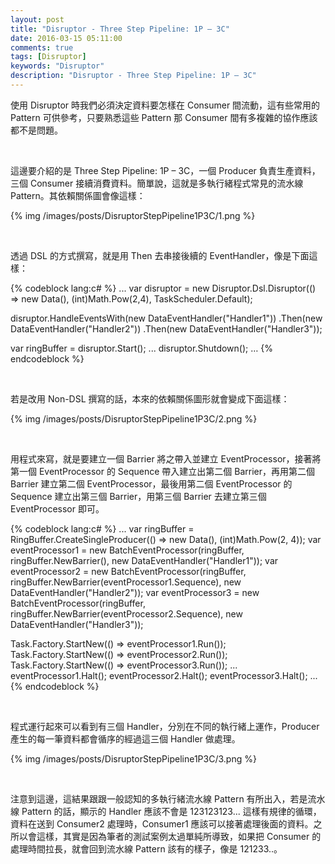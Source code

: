 ```yaml
---
layout: post
title: "Disruptor - Three Step Pipeline: 1P – 3C"
date: 2016-03-15 05:11:00
comments: true
tags: [Disruptor]
keywords: "Disruptor"
description: "Disruptor - Three Step Pipeline: 1P – 3C"
---
```


使用 Disruptor 時我們必須決定資料要怎樣在 Consumer 間流動，這有些常用的 Pattern 可供參考，只要熟悉這些 Pattern 那 Consumer 間有多複雜的協作應該都不是問題。  

<!-- More -->

<br/>


這邊要介紹的是 Three Step Pipeline: 1P – 3C，一個 Producer 負責生產資料，三個 Consumer 接續消費資料。簡單說，這就是多執行緒程式常見的流水線 Pattern。其依賴關係圖會像這樣：  

{% img /images/posts/DisruptorStepPipeline1P3C/1.png %}

<br/>


透過 DSL 的方式撰寫，就是用 Then 去串接後續的 EventHandler，像是下面這樣：  

{% codeblock lang:c# %}
... 
var disruptor = new Disruptor.Dsl.Disruptor<Data>(() => new Data(), (int)Math.Pow(2,4), TaskScheduler.Default); 

disruptor.HandleEventsWith(new DataEventHandler("Handler1"))
.Then(new DataEventHandler("Handler2"))
.Then(new DataEventHandler("Handler3")); 

var ringBuffer = disruptor.Start(); 
...
disruptor.Shutdown(); 
…
{% endcodeblock %}

<br/>


若是改用 Non-DSL 撰寫的話，本來的依賴關係圖形就會變成下面這樣：

{% img /images/posts/DisruptorStepPipeline1P3C/2.png %}

<br/>


用程式來寫，就是要建立一個 Barrier 將之帶入並建立 EventProcessor，接著將第一個 EventProcessor 的 Sequence 帶入建立出第二個 Barrier，再用第二個 Barrier 建立第二個 EventProcessor，最後用第二個 EventProcessor 的 Sequence 建立出第三個 Barrier，用第三個 Barrier 去建立第三個 EventProcessor 即可。  

{% codeblock lang:c# %}
... 
var ringBuffer = RingBuffer<Data>.CreateSingleProducer(() => new Data(), (int)Math.Pow(2, 4)); 
var eventProcessor1 = new BatchEventProcessor<Data>(ringBuffer, ringBuffer.NewBarrier(), new DataEventHandler("Handler1")); 
var eventProcessor2 = new BatchEventProcessor<Data>(ringBuffer, ringBuffer.NewBarrier(eventProcessor1.Sequence), new DataEventHandler("Handler2")); 
var eventProcessor3 = new BatchEventProcessor<Data>(ringBuffer, ringBuffer.NewBarrier(eventProcessor2.Sequence), new DataEventHandler("Handler3")); 

Task.Factory.StartNew(() => eventProcessor1.Run()); 
Task.Factory.StartNew(() => eventProcessor2.Run()); 
Task.Factory.StartNew(() => eventProcessor3.Run()); 
... 
eventProcessor1.Halt(); 
eventProcessor2.Halt(); 
eventProcessor3.Halt();
...
{% endcodeblock %}

<br/>


程式運行起來可以看到有三個 Handler，分別在不同的執行緒上運作，Producer 產生的每一筆資料都會循序的經過這三個 Handler 做處理。   

{% img /images/posts/DisruptorStepPipeline1P3C/3.png %}

<br/>


注意到這邊，這結果跟跟一般認知的多執行緒流水線 Pattern 有所出入，若是流水線 Pattern 的話，顯示的 Handler 應該不會是 123123123... 這樣有規律的循環，資料在送到 Consumer2 處理時，Consumer1 應該可以接著處理後面的資料。之所以會這樣，其實是因為筆者的測試案例太過單純所導致，如果把 Consumer 的處理時間拉長，就會回到流水線 Pattern 該有的樣子，像是 121233..。  
